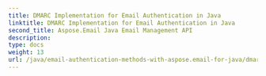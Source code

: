 ```yaml
---
title: DMARC Implementation for Email Authentication in Java
linktitle: DMARC Implementation for Email Authentication in Java
second_title: Aspose.Email Java Email Management API
description: 
type: docs
weight: 13
url: /java/email-authentication-methods-with-aspose.email-for-java/dmarc-implementation-for-email-authentication-in-java/
---
```

